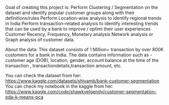 Goal of creating this project is:
 Perform Clustering / Segmentation on the dataset and identify popular customer groups along with their definitions/rules
 Perform Location-wise analysis to identify regional trends in India
 Perform transaction-related analysis to identify interesting trends that can be used by a bank to improve / optimi their user experiences
 Customer Recency, Frequency, Monetary analysis
 Network analysis or Graph analysis of customer data.

About the data:
 This dataset consists of 1 Million+ transaction by over 800K customers for a bank in India.
 The data contains information such as - customer age (DOB), location, gender, account balance at the time of the transaction , transactiondetails,transaction amount, etc.

You can check the dataset from her: https://www.kaggle.com/datasets/shivamb/bank-customer-segmentation
You can check my notebook in the kaggle from her: https://www.kaggle.com/code/shawkyelgendy/customer-segmentation-eda-k-means-pca 
